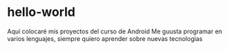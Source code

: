 # hello-world
Aqui colocaré mis proyectos del curso de Android
Me guusta programar en varios lenguajes, siempre quiero aprender sobre nuevas tecnologias
